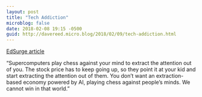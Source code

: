 ```yaml
---
layout: post
title: "Tech Addiction"
microblog: false
date: 2018-02-08 19:15 -0500
guid: http://davereed.micro.blog/2018/02/09/tech-addiction.html
---
```

[EdSurge article](https://www.edsurge.com/news/2018-02-07-former-google-design-ethicist-relying-on-big-tech-in-schools-is-a-race-to-the-bottom)

“Supercomputers play chess against your mind to extract the attention out of you. The stock price has to keep going up, so they point it at your kid and start extracting the attention out of them. You don’t want an extraction-based economy powered by AI, playing chess against people’s minds. We cannot win in that world.”
